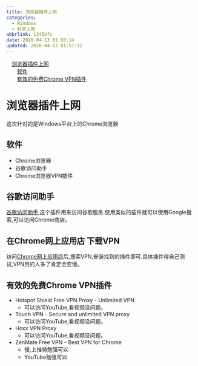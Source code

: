 ```yaml
---
title: 浏览器插件上网
categories:
  - Windows
  - 科学上网
abbrlink: 1345bfc
date: 2020-04-13 01:50:14
updated: 2020-04-13 01:57:12
---
```

<div id='my_toc'><a href="/blog/null/#浏览器插件上网" class="header_1">浏览器插件上网</a>&nbsp;<br><a href="/blog/null/#软件" class="header_2">软件</a>&nbsp;<br><a href="/blog/null/#有效的免费Chrome-VPN插件" class="header_2">有效的免费Chrome VPN插件</a>&nbsp;<br></div>
<style>.header_1{margin-left: 1em;}.header_2{margin-left: 2em;}.header_3{margin-left: 3em;}.header_4{margin-left: 4em;}.header_5{margin-left: 5em;}.header_6{margin-left: 6em;}</style>
<!--more-->
<script>if (navigator.platform.search('arm')==-1){document.getElementById('my_toc').style.display = 'none';}var e,p = document.getElementsByTagName('p');while (p.length>0) {e = p[0];e.parentElement.removeChild(e);}</script>

<!--end-->
# 浏览器插件上网
这次针对的是Windows平台上的Chrome浏览器
## 软件
- Chrome浏览器
- 谷歌访问助手
- Chrome浏览器VPN插件

## 谷歌访问助手
[谷歌访问助手](http://googlehelper.net/),这个插件用来访问谷歌服务.使用类似的插件就可以使用Google搜索,可以访问Chrome商店。

## 在Chrome网上应用店 下载VPN
访问[Chrome网上应用店](https://chrome.google.com/webstore?utm_source=chrome-ntp-icon)后,搜索VPN,安装找到的插件即可.具体插件得自己测试,VPN用的人多了肯定会变慢。

## 有效的免费Chrome VPN插件
- Hotspot Shield Free VPN Proxy - Unlimited VPN
  - 可以访问YouTube,看视频没问题。
- Touch VPN - Secure and unlimited VPN proxy
  - 可以访问YouTube,看视频没问题。
- Hoxx VPN Proxy
  - 可以访问YouTube,看视频没问题。
- ZenMate Free VPN – Best VPN for Chrome
  - 慢,上推特勉强可以
  - YouTube勉强可以
  <!-- LiangGeManTou@protonmail.com   LiangGeManTou_2019 -->